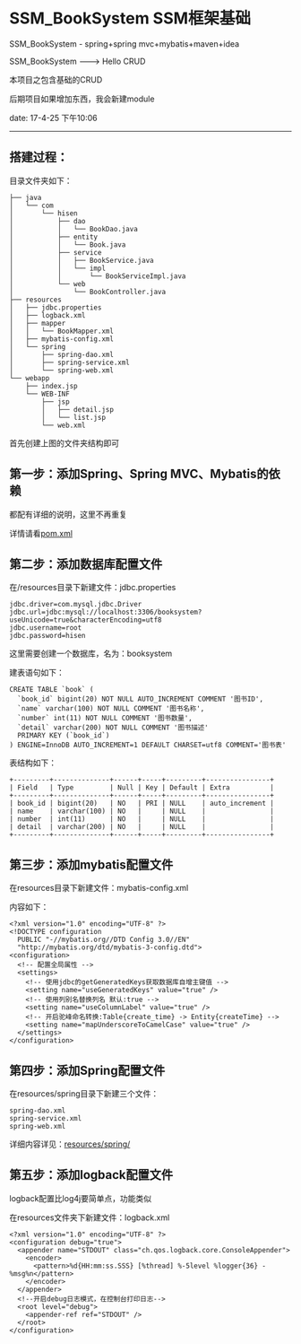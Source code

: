# SSM_BookSystem SSM框架基础
SSM_BookSystem   -   spring+spring mvc+mybatis+maven+idea

SSM_BookSystem ---> Hello CRUD

本项目之包含基础的CRUD

后期项目如果增加东西，我会新建module

date: 17-4-25 下午10:06

---

搭建过程：
---

目录文件夹如下：
```
├── java
│   └── com
│       └── hisen
│           ├── dao
│           │   └── BookDao.java
│           ├── entity
│           │   └── Book.java
│           ├── service
│           │   ├── BookService.java
│           │   └── impl
│           │       └── BookServiceImpl.java
│           └── web
│               └── BookController.java
├── resources
│   ├── jdbc.properties
│   ├── logback.xml
│   ├── mapper
│   │   └── BookMapper.xml
│   ├── mybatis-config.xml
│   └── spring
│       ├── spring-dao.xml
│       ├── spring-service.xml
│       └── spring-web.xml
└── webapp
    ├── index.jsp
    └── WEB-INF
        ├── jsp
        │   ├── detail.jsp
        │   └── list.jsp
        └── web.xml
```

首先创建上图的文件夹结构即可

第一步：添加Spring、Spring MVC、Mybatis的依赖
---

都配有详细的说明，这里不再重复

详情请看<a href="https://github.com/hisen-yuan/SSM_BookSystem/blob/master/BookSystem_V0/pom.xml" target="_blank">pom.xml</a>

第二步：添加数据库配置文件
---
在/resources目录下新建文件：jdbc.properties
```
jdbc.driver=com.mysql.jdbc.Driver
jdbc.url=jdbc:mysql://localhost:3306/booksystem?useUnicode=true&characterEncoding=utf8
jdbc.username=root
jdbc.password=hisen
```
这里需要创建一个数据库，名为：booksystem

建表语句如下：
```
CREATE TABLE `book` (
  `book_id` bigint(20) NOT NULL AUTO_INCREMENT COMMENT '图书ID',
  `name` varchar(100) NOT NULL COMMENT '图书名称',
  `number` int(11) NOT NULL COMMENT '图书数量',
  `detail` varchar(200) NOT NULL COMMENT '图书描述'
  PRIMARY KEY (`book_id`)
) ENGINE=InnoDB AUTO_INCREMENT=1 DEFAULT CHARSET=utf8 COMMENT='图书表'
```
表结构如下：
```
+---------+--------------+------+-----+---------+----------------+
| Field   | Type         | Null | Key | Default | Extra          |
+---------+--------------+------+-----+---------+----------------+
| book_id | bigint(20)   | NO   | PRI | NULL    | auto_increment |
| name    | varchar(100) | NO   |     | NULL    |                |
| number  | int(11)      | NO   |     | NULL    |                |
| detail  | varchar(200) | NO   |     | NULL    |                |
+---------+--------------+------+-----+---------+----------------+
```
第三步：添加mybatis配置文件
---
在resources目录下新建文件：mybatis-config.xml

内容如下：
```
<?xml version="1.0" encoding="UTF-8" ?>
<!DOCTYPE configuration
  PUBLIC "-//mybatis.org//DTD Config 3.0//EN"
  "http://mybatis.org/dtd/mybatis-3-config.dtd">
<configuration>
  <!-- 配置全局属性 -->
  <settings>
    <!-- 使用jdbc的getGeneratedKeys获取数据库自增主键值 -->
    <setting name="useGeneratedKeys" value="true" />
    <!-- 使用列别名替换列名 默认:true -->
    <setting name="useColumnLabel" value="true" />
    <!-- 开启驼峰命名转换:Table{create_time} -> Entity{createTime} -->
    <setting name="mapUnderscoreToCamelCase" value="true" />
  </settings>
</configuration>
```
第四步：添加Spring配置文件
---
在resources/spring目录下新建三个文件：
```
spring-dao.xml
spring-service.xml
spring-web.xml
```
详细内容详见：<a href="https://github.com/hisen-yuan/SSM_BookSystem/tree/master/BookSystem_V0/src/main/resources/spring" target="_blank">resources/spring/</a>

第五步：添加logback配置文件
---
logback配置比log4j要简单点，功能类似

在resources文件夹下新建文件：logback.xml
```
<?xml version="1.0" encoding="UTF-8" ?>
<configuration debug="true">
  <appender name="STDOUT" class="ch.qos.logback.core.ConsoleAppender">
    <encoder>
      <pattern>%d{HH:mm:ss.SSS} [%thread] %-5level %logger{36} - %msg%n</pattern>
    </encoder>
  </appender>
  <!--开启debug日志模式，在控制台打印日志-->
  <root level="debug">
    <appender-ref ref="STDOUT" />
  </root>
</configuration>
```
